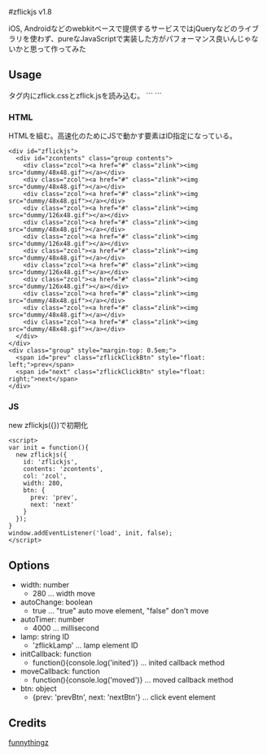 #zflickjs v1.8


iOS, Androidなどのwebkitベースで提供するサービスではjQueryなどのライブラリを使わず、pureなJavaScriptで実装した方がパフォーマンス良いんじゃないかと思って作ってみた

## Usage
<head>タグ内にzflick.cssとzflick.jsを読み込む。
```
<link rel="stylesheet" href="zflick.css">
<script type="text/javascript" src="zflick.js"></script>
```


### HTML
HTMLを組む。高速化のためにJSで動かす要素はID指定になっている。

```
<div id="zflickjs">
  <div id="zcontents" class="group contents">
    <div class="zcol"><a href="#" class="zlink"><img src="dummy/48x48.gif"></a></div>
    <div class="zcol"><a href="#" class="zlink"><img src="dummy/48x48.gif"></a></div>
    <div class="zcol"><a href="#" class="zlink"><img src="dummy/48x48.gif"></a></div>
    <div class="zcol"><a href="#" class="zlink"><img src="dummy/126x48.gif"></a></div>
    <div class="zcol"><a href="#" class="zlink"><img src="dummy/48x48.gif"></a></div>
    <div class="zcol"><a href="#" class="zlink"><img src="dummy/126x48.gif"></a></div>
    <div class="zcol"><a href="#" class="zlink"><img src="dummy/48x48.gif"></a></div>
    <div class="zcol"><a href="#" class="zlink"><img src="dummy/126x48.gif"></a></div>
    <div class="zcol"><a href="#" class="zlink"><img src="dummy/126x48.gif"></a></div>
    <div class="zcol"><a href="#" class="zlink"><img src="dummy/48x48.gif"></a></div>
    <div class="zcol"><a href="#" class="zlink"><img src="dummy/48x48.gif"></a></div>
    <div class="zcol"><a href="#" class="zlink"><img src="dummy/48x48.gif"></a></div>
  </div>
</div>
<div class="group" style="margin-top: 0.5em;">
  <span id="prev" class="zflickClickBtn" style="float: left;">prev</span>
  <span id="next" class="zflickClickBtn" style="float: right;">next</span>
</div>
```

### JS
new zflickjs({})で初期化
```
<script>
var init = function(){
  new zflickjs({
    id: 'zflickjs',
    contents: 'zcontents',
    col: 'zcol',
    width: 280,
    btn: {
      prev: 'prev',
      next: 'next'
    }
  });
}
window.addEventListener('load', init, false);
</script>
```

## Options

* width: number
    * 280 ... width move
* autoChange: boolean
    * true ... "true" auto move element, "false" don't move
* autoTimer: number
    * 4000 ... millisecond
* lamp: string ID
    * 'zflickLamp' ... lamp element ID
* initCallback: function
    * function(){console.log('inited')} ... inited callback method
* moveCallback: function
    * function(){console.log('moved')} ... moved callback method
* btn: object
    * {prev: 'prevBtn', next: 'nextBtn'} ... click event element


## Credits
<a href="http://www.funnythingz.com">funnythingz</a>